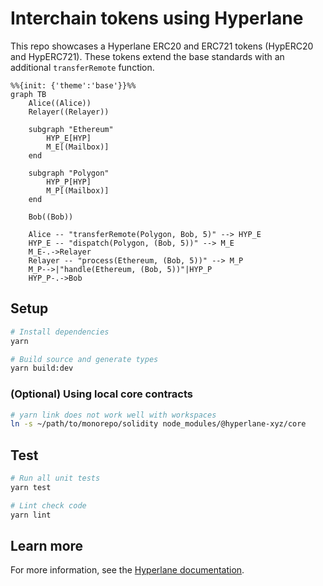 # Interchain tokens using Hyperlane

This repo showcases a Hyperlane ERC20 and ERC721 tokens (HypERC20 and HypERC721). These tokens extend the base standards with an additional `transferRemote` function.

```mermaid
%%{init: {'theme':'base'}}%%
graph TB
    Alice((Alice))
    Relayer((Relayer))

    subgraph "Ethereum"
        HYP_E[HYP]
        M_E[(Mailbox)]
    end

    subgraph "Polygon"
        HYP_P[HYP]
        M_P[(Mailbox)]
    end

    Bob((Bob))

    Alice -- "transferRemote(Polygon, Bob, 5)" --> HYP_E
    HYP_E -- "dispatch(Polygon, (Bob, 5))" --> M_E
    M_E-.->Relayer
    Relayer -- "process(Ethereum, (Bob, 5))" --> M_P
    M_P-->|"handle(Ethereum, (Bob, 5))"|HYP_P
    HYP_P-.->Bob
```

## Setup

```sh
# Install dependencies
yarn

# Build source and generate types
yarn build:dev
```

### (Optional) Using local core contracts

```sh
# yarn link does not work well with workspaces
ln -s ~/path/to/monorepo/solidity node_modules/@hyperlane-xyz/core
```

## Test

```sh
# Run all unit tests
yarn test

# Lint check code
yarn lint
```

## Learn more

For more information, see the [Hyperlane documentation](https://docs.hyperlane.xyz/hyperlane-docs/developers/getting-started).
